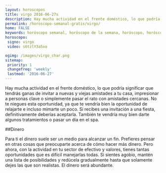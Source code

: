 ```yaml
---
layout: horoscopos
title: virgo 2016-06-27s 
description: Hay mucha actividad en el frente doméstico, lo que podría significar que tendrás ganas de invitar a nuevas y viejas amistades a tu casa, impresionar a personas clave o simplemente pasar el rato con amistades cercanas. No te niegues esta oportunidad, ya que te vendría bien la oportunidad de relajarte e incluso mimarte un poco. Si recibes una invitación a una fiesta, definitivamente deberías aceptarla. También te vendría muy bien darte algunos tratamientos o pasar un día en el spa. 
permalink: /horoscopo-semanal-gratis/virgo/
home: FALSE
keywords: horóscopo semanal, horóscopo de la semana, horóscopo, horóscopo gratis,horóscopos, horóscopo esperanza gracia, horoscopos virgo la semana, horóscopos gratis, Tarot, Astrologia, Zodíaco, virgo, horoscopo gratis
horoscopo:
 signo: virgo
 video: s6tzlY3a5xo

ogimg: /images/virgo_char.png
sitemap:
 priority: 1
 changefreq: 'weekly'
 lastmod: '2016-06-27'
---
```



Hay mucha actividad en el frente doméstico, lo que podría significar que tendrás ganas de invitar a nuevas y viejas amistades a tu casa, impresionar a personas clave o simplemente pasar el rato con amistades cercanas. No te niegues esta oportunidad, ya que te vendría bien la oportunidad de relajarte e incluso mimarte un poco. Si recibes una invitación a una fiesta, definitivamente deberías aceptarla. También te vendría muy bien darte algunos tratamientos o pasar un día en el spa. 

##Dinero

Para ti el dinero suele ser un medio para alcanzar un fin. Prefieres pensar en otras cosas que preocuparte acerca de cómo hacer más dinero. Pero ahora, con la actividad en tu sector de efectivo y valores, tienes tantas oportunidades que es difícil manejarlas todas. Si sientes agobio, mantén una lista de posibilidades y redúcela gradualmente hasta que solamente dejes las que son realistas. El dinero será abundante.
